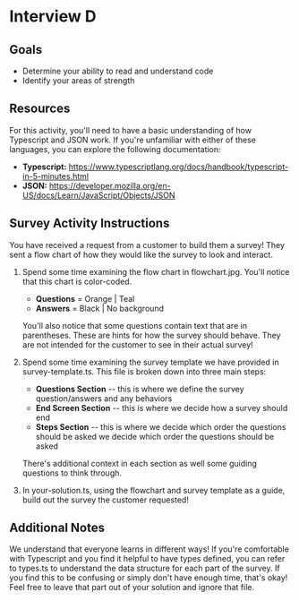 # Interview D

## Goals

- Determine your ability to read and understand code
- Identify your areas of strength

## Resources

For this activity, you'll need to have a basic understanding of how Typescript and JSON work. If you're unfamiliar with either of these languages, you can explore the following documentation:

- **Typescript:** https://www.typescriptlang.org/docs/handbook/typescript-in-5-minutes.html
- **JSON:** https://developer.mozilla.org/en-US/docs/Learn/JavaScript/Objects/JSON

## Survey Activity Instructions

You have received a request from a customer to build them a survey! They sent a flow chart of how they would like the survey to look and interact.

1. Spend some time examining the flow chart in flowchart.jpg. You'll notice that this chart is color-coded.

   - **Questions** = Orange | Teal
   - **Answers** = Black | No background

   You'll also notice that some questions contain text that are in parentheses. These are hints for how the survey should behave. They are not intended for the customer to see in their actual survey!

2. Spend some time examining the survey template we have provided in survey-template.ts. This file is broken down into three main steps:

   - **Questions Section** -- this is where we define the survey question/answers and any behaviors
   - **End Screen Section** -- this is where we decide how a survey should end
   - **Steps Section** -- this is where we decide which order the questions should be asked we decide which order the questions should be asked

   There's additional context in each section as well some guiding questions to think through.

3. In your-solution.ts, using the flowchart and survey template as a guide, build out the survey the customer requested!

## Additional Notes

We understand that everyone learns in different ways! If you're comfortable with Typescript and you find it helpful to have types defined, you can refer to types.ts to understand the data structure for each part of the survey. If you find this to be confusing or simply don't have enough time, that's okay! Feel free to leave that part out of your solution and ignore that file.
